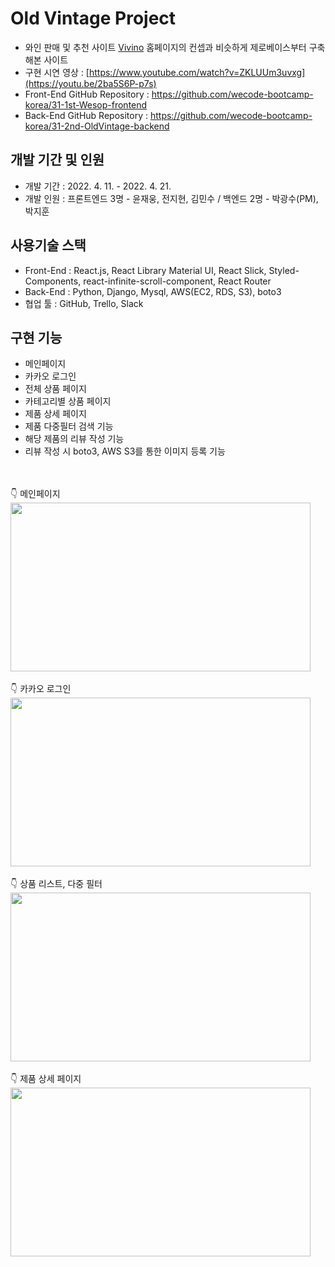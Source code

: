 # Old Vintage Project
- 와인 판매 및 추천 사이트 <a href="https://www.vivino.com/">Vivino</a> 홈페이지의 컨셉과 비슷하게 제로베이스부터 구축해본 사이트
- 구현 시연 영상 : [https://www.youtube.com/watch?v=ZKLUUm3uvxg](https://youtu.be/2ba5S6P-p7s)
- Front-End GitHub Repository : https://github.com/wecode-bootcamp-korea/31-1st-Wesop-frontend
- Back-End GitHub Repository : https://github.com/wecode-bootcamp-korea/31-2nd-OldVintage-backend

## 개발 기간 및 인원
- 개발 기간 : 2022. 4. 11. - 2022. 4. 21.
- 개발 인원 : 프론트엔드 3명 - 윤재웅, 전지현, 김민수 /
            백엔드 2명 - 박광수(PM), 박지훈

## 사용기술 스택
- Front-End : React.js, React Library Material UI, React Slick, Styled-Components, react-infinite-scroll-component, React Router
- Back-End : Python, Django, Mysql, AWS(EC2, RDS, S3), boto3
- 협업 툴 : GitHub, Trello, Slack

## 구현 기능
- 메인페이지 
- 카카오 로그인
- 전체 상품 페이지
- 카테고리별 상품 페이지
- 제품 상세 페이지
- 제품 다중필터 검색 기능
- 해당 제품의 리뷰 작성 기능
- 리뷰 작성 시 boto3, AWS S3를 통한 이미지 등록 기능
<br/>
<br/>
👇 메인페이지
<img src="https://user-images.githubusercontent.com/80399821/164908962-1d913969-9789-4b60-a9d0-605d045a6c7e.gif" width="480" height="270" />
<br/>
<br/>
👇 카카오 로그인
<img src="https://user-images.githubusercontent.com/80399821/164908998-edccf3c2-2fe9-434e-b0bf-4161a52cb31e.gif" width="480" height="270" />
<br/>
<br/>
👇 상품 리스트, 다중 필터
<img src="https://user-images.githubusercontent.com/80399821/164908995-8463124b-09cb-4c53-b24f-26a106bf8936.gif" width="480" height="270" />
<br/>
<br/>
👇 제품 상세 페이지
<img src="https://user-images.githubusercontent.com/80399821/164909066-7c36d1a3-0f3f-4224-9e13-2b46a629af1e.gif" width="480" height="270" />
<br/>


